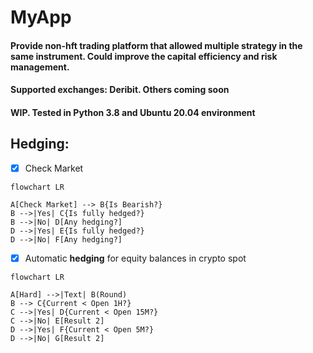 
# MyApp
#### Provide non-hft trading platform that allowed multiple strategy in the same instrument. Could improve the capital efficiency and risk management.

#### Supported exchanges: Deribit. Others coming soon

#### WIP. Tested in Python 3.8 and Ubuntu 20.04 environment

## Hedging:

- [x] Check Market


```mermaid
flowchart LR

A[Check Market] --> B{Is Bearish?}
B -->|Yes| C{Is fully hedged?}
B -->|No| D[Any hedging?]
D -->|Yes| E{Is fully hedged?}
D -->|No| F[Any hedging?]
```
- [x] Automatic **hedging** for equity balances in crypto spot


```mermaid
flowchart LR

A[Hard] -->|Text| B(Round)
B --> C{Current < Open 1H?}
C -->|Yes| D{Current < Open 15M?}
C -->|No| E[Result 2]
D -->|Yes| F{Current < Open 5M?}
D -->|No| G[Result 2]
```
